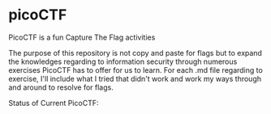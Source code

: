 # picoCTF
PicoCTF is a fun Capture The Flag activities

The purpose of this repository is not copy and paste for flags but to expand the knowledges regarding to information security through numerous exercises PicoCTF has to offer for us to learn. For each .md file regarding to exercise, I'll include what I tried that didn't work and work my ways through and around to resolve for flags. 

Status of Current PicoCTF: 
